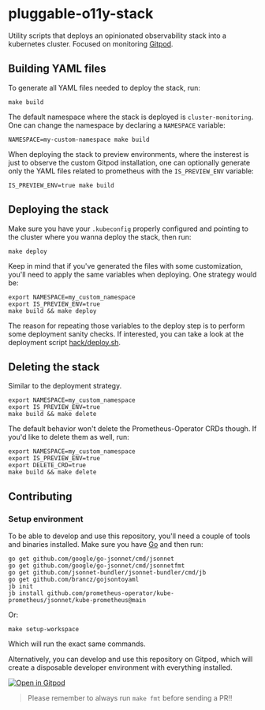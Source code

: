 # pluggable-o11y-stack
Utility scripts that deploys an opinionated observability stack into a kubernetes cluster. Focused on monitoring [Gitpod](https://github.com/gitpod-io/gitpod).

## Building YAML files

To generate all YAML files needed to deploy the stack, run:
```
make build
```

The default namespace where the stack is deployed is `cluster-monitoring`. One can change the namespace by declaring a `NAMESPACE` variable:
```
NAMESPACE=my-custom-namespace make build
```

When deploying the stack to preview environments, where the insterest is just to observe the custom Gitpod installation, one can optionally generate only the YAML files related to prometheus with the `IS_PREVIEW_ENV` variable:
```
IS_PREVIEW_ENV=true make build
```

## Deploying the stack

Make sure you have your `.kubeconfig` properly configured and pointing to the cluster where you wanna deploy the stack, then run:
```
make deploy
```

Keep in mind that if you've generated the files with some customization, you'll need to apply the same variables when deploying. One strategy would be:
```
export NAMESPACE=my_custom_namespace
export IS_PREVIEW_ENV=true
make build && make deploy
```

The reason for repeating those variables to the deploy step is to perform some deployment sanity checks. If interested, you can take a look at the deployment script [hack/deploy.sh](hack/deploy.sh).

## Deleting the stack

Similar to the deployment strategy.
```
export NAMESPACE=my_custom_namespace
export IS_PREVIEW_ENV=true
make build && make delete
```

The default behavior won't delete the Prometheus-Operator CRDs though. If you'd like to delete them as well, run:
```
export NAMESPACE=my_custom_namespace
export IS_PREVIEW_ENV=true
export DELETE_CRD=true
make build && make delete
```

## Contributing

### Setup environment

To be able to develop and use this repository, you'll need a couple of tools and binaries installed. Make sure you have [Go](https://golang.org/doc/install) and then run:
```
go get github.com/google/go-jsonnet/cmd/jsonnet
go get github.com/google/go-jsonnet/cmd/jsonnetfmt
go get github.com/jsonnet-bundler/jsonnet-bundler/cmd/jb
go get github.com/brancz/gojsontoyaml
jb init
jb install github.com/prometheus-operator/kube-prometheus/jsonnet/kube-prometheus@main
```
Or:
```
make setup-workspace
```
Which will run the exact same commands.

Alternatively, you can develop and use this repository on Gitpod, which will create a disposable developer environment with everything installed.

[![Open in Gitpod](https://gitpod.io/button/open-in-gitpod.svg)](https://gitpod.io/#https://github.com/ArthurSens/pluggable-o11y-stack)


> Please remember to always run `make fmt` before sending a PR!!